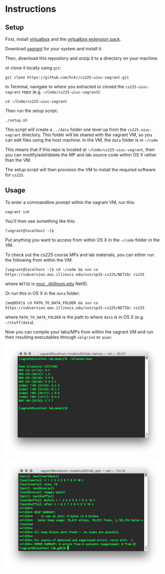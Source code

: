 # Instructions

## Setup

First, install [virtualbox](https://www.virtualbox.org/wiki/Downloads) and the [virtualbox extension pack](https://www.virtualbox.org/wiki/Downloads).

Download [vagrant](https://www.vagrantup.com/downloads.html) for your system and install it.

Then, download this repository and unzip it to a directory on your machine.

or clone it locally using `git`:

    git clone https://github.com/hckr/cs225-uiuc-vagrant.git

In Terminal, navigate to where you extracted or cloned the `cs225-uiuc-vagrant` repo (e.g. `~/Code/cs225-uiuc-vagrant`):

	cd ~/Code/cs225-uiuc-vagrant

Then run the setup script:

	./setup.sh

This script will create a `../data` folder one level up from the `cs225-uiuc-vagrant` directory. This folder will be shared with the vagrant VM, so you can edit files using the host machine. In the VM, the `data` folder is in `~/code` 

This means that if this repo is located at `~/Code/cs225-uiuc-vagrant`, then you can modify/add/delete the MP and lab source code within OS X rather than the VM.

The setup script will then provision the VM to install the required software for `cs225`.

## Usage

To enter a commandline prompt within the vagrant VM, run this:

	vagrant ssh

You'll then see something like this:

	[vagrant@localhost ~]$

Put anything you want to access from within OS X in the `~/code` folder in the VM.

To check out the cs225 course MPs and lab materials, you can either run the following from within the VM:

	[vagrant@localhost ~]$ cd ~/code && svn co https://subversion.ews.illinois.edu/svn/sp15-cs225/NETID/ cs225
 
where `NETID` is your...@illinois.edu NetID.

Or run this in OS X in the `data` folder: 

	[me@OSX]$ cd PATH_TO_DATA_FOLDER && svn co https://subversion.ews.illinois.edu/svn/sp15-cs225/NETID/ cs225

where `PATH_TO_DATA_FOLDER` is the path to where `data` is in OS X (e.g. `~/stuff/data`).

Now you can compile your labs/MPs from within the vagrant VM and run their resulting executables through `valgrind` or `asan`:

![Running asan](screenshot_asan.png)

![Running valgrind](screenshot_valgrind.png)


